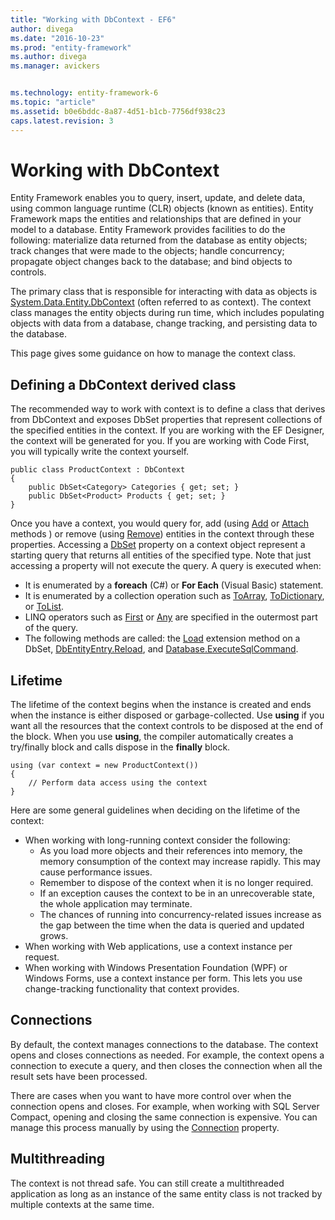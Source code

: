 ```yaml
---
title: "Working with DbContext - EF6"
author: divega
ms.date: "2016-10-23"
ms.prod: "entity-framework"
ms.author: divega
ms.manager: avickers


ms.technology: entity-framework-6
ms.topic: "article"
ms.assetid: b0e6bddc-8a87-4d51-b1cb-7756df938c23
caps.latest.revision: 3
---
```

# Working with DbContext
Entity Framework enables you to query, insert, update, and delete data, using common language runtime (CLR) objects (known as entities). Entity Framework maps the entities and relationships that are defined in your model to a database. Entity Framework provides facilities to do the following: materialize data returned from the database as entity objects; track changes that were made to the objects; handle concurrency; propagate object changes back to the database; and bind objects to controls.  

The primary class that is responsible for interacting with data as objects is [System.Data.Entity.DbContext](https://msdn.microsoft.com/library/system.data.entity.dbcontext) (often referred to as context). The context class manages the entity objects during run time, which includes populating objects with data from a database, change tracking, and persisting data to the database.  

This page gives some guidance on how to manage the context class.  

## Defining a DbContext derived class  

The recommended way to work with context is to define a class that derives from DbContext and exposes DbSet properties that represent collections of the specified entities in the context. If you are working with the EF Designer, the context will be generated for you. If you are working with Code First, you will typically write the context yourself.  

```  
public class ProductContext : DbContext
{
    public DbSet<Category> Categories { get; set; }
    public DbSet<Product> Products { get; set; }
}
```  

Once you have a context, you would query for, add (using [Add](https://msdn.microsoft.com/library/gg679587) or [Attach](https://msdn.microsoft.com/library/gg696261) methods ) or remove (using [Remove](https://msdn.microsoft.com/library/gg679171)) entities in the context through these properties. Accessing a [DbSet](https://msdn.microsoft.com/library/gg696460) property on a context object represent a starting query that returns all entities of the specified type. Note that just accessing a property will not execute the query. A query is executed when:  

- It is enumerated by a **foreach** (C#) or **For Each** (Visual Basic) statement.  
- It is enumerated by a collection operation such as [ToArray](https://msdn.microsoft.com/library/bb298736), [ToDictionary](https://msdn.microsoft.com/library/system.linq.enumerable.todictionary), or [ToList](https://msdn.microsoft.com/library/bb342261).  
- LINQ operators such as [First](https://msdn.microsoft.com/library/bb291976) or [Any](https://msdn.microsoft.com/library/bb337697) are specified in the outermost part of the query.  
- The following methods are called: the [Load](https://msdn.microsoft.com/library/system.data.entity.dbextensions.load) extension method on a DbSet, [DbEntityEntry.Reload](https://msdn.microsoft.com/library/system.data.entity.infrastructure.dbentityentry.reload.aspx), and [Database.ExecuteSqlCommand](https://msdn.microsoft.com/library/gg679456.aspx).  

## Lifetime  

The lifetime of the context begins when the instance is created and ends when the instance is either disposed or garbage-collected. Use **using** if you want all the resources that the context controls to be disposed at the end of the block. When you use **using**, the compiler automatically creates a try/finally block and calls dispose in the **finally** block.  

```  
using (var context = new ProductContext())
{     
    // Perform data access using the context
}
```  

Here are some general guidelines when deciding on the lifetime of the context:  

- When working with long-running context consider the following:  
    - As you load more objects and their references into memory, the memory consumption of the context may increase rapidly. This may cause performance issues.  
    - Remember to dispose of the context when it is no longer required.  
    - If an exception causes the context to be in an unrecoverable state, the whole application may terminate.  
    - The chances of running into concurrency-related issues increase as the gap between the time when the data is queried and updated grows.  
- When working with Web applications, use a context instance per request.  
- When working with Windows Presentation Foundation (WPF) or Windows Forms, use a context instance per form. This lets you use change-tracking functionality that context provides.  

## Connections  

By default, the context manages connections to the database. The context opens and closes connections as needed. For example, the context opens a connection to execute a query, and then closes the connection when all the result sets have been processed.  

There are cases when you want to have more control over when the connection opens and closes. For example, when working with SQL Server Compact, opening and closing the same connection is expensive. You can manage this process manually by using the [Connection](https://msdn.microsoft.com/library/system.data.objects.objectcontext.connection) property.  

## Multithreading  

The context is not thread safe. You can still create a multithreaded application as long as an instance of the same entity class is not tracked by multiple contexts at the same time.  
